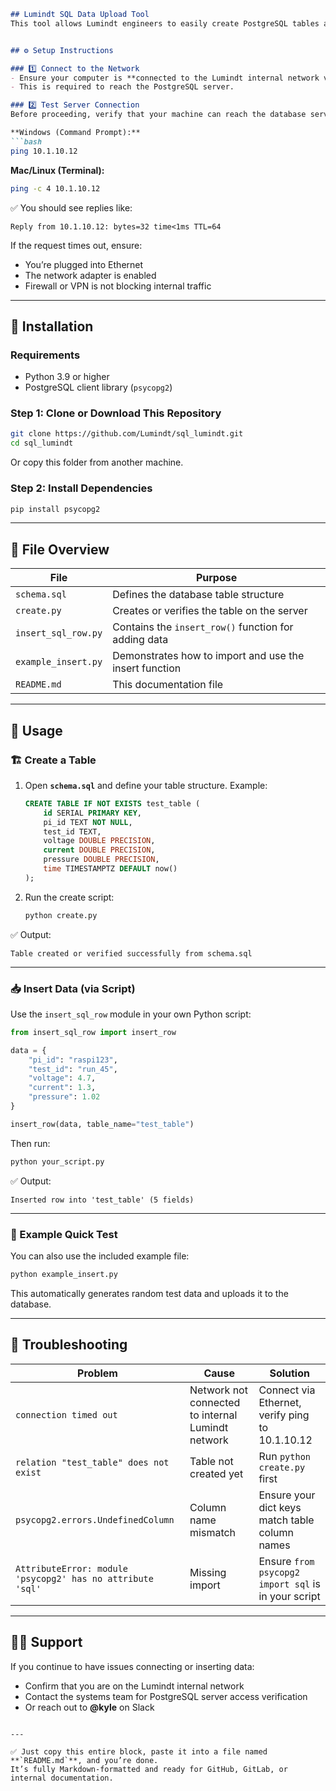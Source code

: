 
````markdown
## Lumindt SQL Data Upload Tool
This tool allows Lumindt engineers to easily create PostgreSQL tables and insert test or measurement data into the shared Lumindt database server at **`10.1.10.12`**.


## ⚙️ Setup Instructions

### 1️⃣ Connect to the Network
- Ensure your computer is **connected to the Lumindt internal network via Ethernet**.  
- This is required to reach the PostgreSQL server.

### 2️⃣ Test Server Connection
Before proceeding, verify that your machine can reach the database server.

**Windows (Command Prompt):**
```bash
ping 10.1.10.12
````

**Mac/Linux (Terminal):**

```bash
ping -c 4 10.1.10.12
```

✅ You should see replies like:

```
Reply from 10.1.10.12: bytes=32 time<1ms TTL=64
```

If the request times out, ensure:

* You’re plugged into Ethernet
* The network adapter is enabled
* Firewall or VPN is not blocking internal traffic

---

## 💾 Installation

### Requirements

* Python 3.9 or higher
* PostgreSQL client library (`psycopg2`)

### Step 1: Clone or Download This Repository

```bash
git clone https://github.com/Lumindt/sql_lumindt.git
cd sql_lumindt
```

Or copy this folder from another machine.

### Step 2: Install Dependencies

```bash
pip install psycopg2
```

---

## 🧱 File Overview

| File                | Purpose                                                |
| ------------------- | ------------------------------------------------------ |
| `schema.sql`        | Defines the database table structure                   |
| `create.py`         | Creates or verifies the table on the server            |
| `insert_sql_row.py` | Contains the `insert_row()` function for adding data   |
| `example_insert.py` | Demonstrates how to import and use the insert function |
| `README.md`         | This documentation file                                |

---

## 🚀 Usage

### 🏗️ Create a Table

1. Open **`schema.sql`** and define your table structure.
   Example:

   ```sql
   CREATE TABLE IF NOT EXISTS test_table (
       id SERIAL PRIMARY KEY,
       pi_id TEXT NOT NULL,
       test_id TEXT,
       voltage DOUBLE PRECISION,
       current DOUBLE PRECISION,
       pressure DOUBLE PRECISION,
       time TIMESTAMPTZ DEFAULT now()
   );
   ```

2. Run the create script:

   ```bash
   python create.py
   ```

✅ Output:

```
Table created or verified successfully from schema.sql
```

---

### 📥 Insert Data (via Script)

Use the `insert_sql_row` module in your own Python script:

```python
from insert_sql_row import insert_row

data = {
    "pi_id": "raspi123",
    "test_id": "run_45",
    "voltage": 4.7,
    "current": 1.3,
    "pressure": 1.02
}

insert_row(data, table_name="test_table")
```

Then run:

```bash
python your_script.py
```

✅ Output:

```
Inserted row into 'test_table' (5 fields)
```

---

### 🧪 Example Quick Test

You can also use the included example file:

```bash
python example_insert.py
```

This automatically generates random test data and uploads it to the database.

---

## 🧠 Troubleshooting

| Problem                                                    | Cause                                             | Solution                                            |
| ---------------------------------------------------------- | ------------------------------------------------- | --------------------------------------------------- |
| `connection timed out`                                     | Network not connected to internal Lumindt network | Connect via Ethernet, verify ping to 10.1.10.12     |
| `relation "test_table" does not exist`                     | Table not created yet                             | Run `python create.py` first                        |
| `psycopg2.errors.UndefinedColumn`                          | Column name mismatch                              | Ensure your dict keys match table column names      |
| `AttributeError: module 'psycopg2' has no attribute 'sql'` | Missing import                                    | Ensure `from psycopg2 import sql` is in your script |

---

## 👩‍🔧 Support

If you continue to have issues connecting or inserting data:

* Confirm that you are on the Lumindt internal network
* Contact the systems team for PostgreSQL server access verification
* Or reach out to **@kyle** on Slack

```

---

✅ Just copy this entire block, paste it into a file named **`README.md`**, and you’re done.  
It’s fully Markdown-formatted and ready for GitHub, GitLab, or internal documentation.
```

